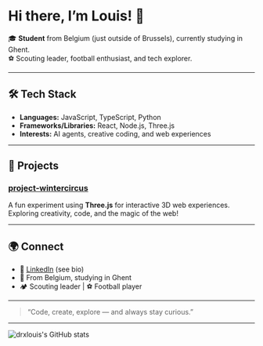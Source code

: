 # Hi there, I’m Louis! 👋

🎓 **Student** from Belgium (just outside of Brussels), currently studying in Ghent.  
⚽ Scouting leader, football enthusiast, and tech explorer.

---

## 🛠️ Tech Stack

- **Languages:** JavaScript, TypeScript, Python
- **Frameworks/Libraries:** React, Node.js, Three.js
- **Interests:** AI agents, creative coding, and web experiences

---

## 🚀 Projects

### [project-wintercircus](https://github.com/drxlouis/project-wintercircus)
A fun experiment using **Three.js** for interactive 3D web experiences.  
Exploring creativity, code, and the magic of the web!

---

## 🌍 Connect

- 💼 [LinkedIn](https://www.linkedin.com/in/drxlouis/) (see bio)
- 📍 From Belgium, studying in Ghent
- 🏕️ Scouting leader | ⚽ Football player

---

> “Code, create, explore — and always stay curious.”

---

![drxlouis's GitHub stats](https://github-readme-stats.vercel.app/api?username=drxlouis&show_icons=true&theme=radical)
